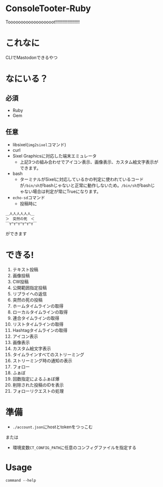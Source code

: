 # ConsoleTooter-Ruby
Toooooooooooooooooot!!!!!!!!!!!!!!!!!!!!
# これなに
CLIでMastodonできるやつ
# なにいる？
## 必須
- Ruby
- Gem
## 任意
- libsixel(```img2sixel```コマンド)
- curl
- Sixel Graphicsに対応した端末エミュレータ
  - 上記3つの組み合わせでアイコン表示、画像表示、カスタム絵文字表示ができます。
- bash
  - ターミナルがSixelに対応しているかの判定に使われているコードが```/bin/sh```がbashじゃないと正常に動作しないため。```/bin/sh```がbashじゃない場合は判定が常にTrueになります。
- ```echo-sd```コマンド
  - 投稿時に
```
＿人人人人人人＿
＞　突然の死　＜
￣Y^Y^Y^Y^Y^Y￣
```
ができます

# できる!
1. テキスト投稿
2. 画像投稿
3. CW投稿
4. 公開範囲指定投稿
5. リプライへの返信
6. 突然の死の投稿
7. ホームタイムラインの取得
8. ローカルタイムラインの取得
9. 連合タイムラインの取得
10. リストタイムラインの取得
11. Hashtagタイムラインの取得
12. アイコン表示
13. 画像表示
14. カスタム絵文字表示
15. タイムラインすべてのストリーミング
16. ストリーミング時の通知の表示
17. フォロー
18. ふぁぼ
19. 回数指定によるふぁぼ爆
20. 削除された投稿のIDを表示
21. フォローリクエストの処理

# 準備
- ```./account.json```にhostとtokenをつっこむ

または

- 環境変数``CT_CONFIG_PATH``に任意のコンフィグファイルを指定する

# Usage

```command --help```
